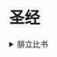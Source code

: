 # 圣经

<details>
  <summary>腓立比书</summary>
  <details>
    <summary>第1章</summary>
    1 基督耶稣的仆人保罗和提摩太，写信给凡住腓立比，在基督耶稣里的众圣徒和诸位监督、诸位执事。 2 愿恩惠、平安从神我们的父并主耶稣基督归于你们！
    3 我每逢想念你们，就感谢我的神； 4 每逢为你们众人祈求的时候，常是欢欢喜喜地祈求。 5 因为从头一天直到如今，你们是同心合意地兴旺福音。 6 我深信那在你们心里动了善工的必成全这工，直到耶稣基督的日子。 7 我为你们众人有这样的意念原是应当的，因你们常在我心里，无论我是在捆锁之中，是辩明证实福音的时候，你们都与我一同得恩。 8 我体会基督耶稣的心肠，切切地想念你们众人，这是神可以给我作见证的。 9 我所祷告的，就是要你们的爱心在知识和各样见识上多而又多， 10 使你们能分别是非，做诚实无过的人，直到基督的日子； 11 并靠着耶稣基督结满了仁义的果子，叫荣耀称赞归于神。
    12 弟兄们，我愿意你们知道，我所遭遇的事更是叫福音兴旺， 13 以致我受的捆锁在御营全军和其余的人中，已经显明是为基督的缘故； 14 并且那在主里的弟兄，多半因我受的捆锁就笃信不疑，越发放胆传神的道，无所惧怕。 15 有的传基督是出于嫉妒纷争，也有的是出于好意。 16 这一等是出于爱心，知道我是为辩明福音设立的； 17 那一等传基督是出于结党，并不诚实，意思要加增我捆锁的苦楚。 18 这有何妨呢？或是假意，或是真心，无论怎样，基督究竟被传开了。为此我就欢喜，并且还要欢喜。 19 因为我知道，这事借着你们的祈祷和耶稣基督之灵的帮助，终必叫我得救。 20 照着我所切慕、所盼望的，没有一事叫我羞愧，只要凡事放胆，无论是生是死，总叫基督在我身上照常显大。
    21 因我活着就是基督，我死了就有益处。 22 但我在肉身活着，若成就我工夫的果子，我就不知道该挑选什么。 23 我正在两难之间，情愿离世与基督同在，因为这是好得无比的； 24 然而我在肉身活着，为你们更是要紧的。 25 我既然这样深信，就知道仍要住在世间，且与你们众人同住，使你们在所信的道上又长进又喜乐， 26 叫你们在基督耶稣里的欢乐因我再到你们那里去，就越发加增。 27 只要你们行事为人与基督的福音相称，叫我或来见你们，或不在你们那里，可以听见你们的景况，知道你们同有一个心志，站立得稳，为所信的福音齐心努力， 28 凡事不怕敌人的惊吓，这是证明他们沉沦、你们得救，都是出于神。 29 因为你们蒙恩，不但得以信服基督，并要为他受苦。 30 你们的争战，就与你们在我身上从前所看见、现在所听见的一样。
  </details>
  <details>
    <summary>第2章</summary>
  </details>
  <details>
    <summary>第3章</summary>
  </details>
  <details>
    <summary>第4章</summary>
  </details>
</details>
